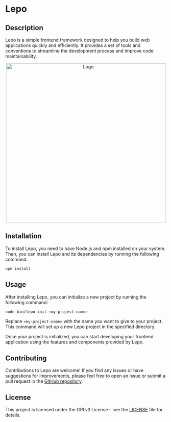 # Lepo

## Description

Lepo is a simple frontend framework designed to help you build web applications quickly and efficiently. It provides a set of tools and conventions to streamline the development process and improve code maintainability.

<div style="text-align:center">
  <img src="https://github.com/moataz2002/Lepo.js/raw/master/templates/project_template/Logo.png" alt="Logo" width="500" height="500">
</div>


## Installation

To install Lepo, you need to have Node.js and npm installed on your system. Then, you can install Lepo and its dependencies by running the following command:

```bash
npm install 
```

## Usage

After installing Lepo, you can initialize a new project by running the following command:

```bash
node bin/lepo init <my-project-name>
```

Replace `<my-project-name>` with the name you want to give to your project. This command will set up a new Lepo project in the specified directory.

Once your project is initialized, you can start developing your frontend application using the features and components provided by Lepo.

## Contributing

Contributions to Lepo are welcome! If you find any issues or have suggestions for improvements, please feel free to open an issue or submit a pull request in the [GitHub repository](https://github.com/your/repository).

## License

This project is licensed under the GPLv3 License - see the [LICENSE](https://www.gnu.org/licenses/gpl-3.0.en.html) file for details.
